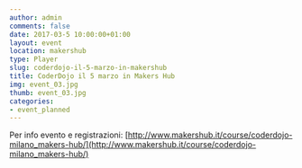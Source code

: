 ```yaml
---
author: admin
comments: false
date: 2017-03-5 10:00:00+01:00
layout: event
location: makershub
type: Player
slug: coderdojo-il-5-marzo-in-makershub
title: CoderDojo il 5 marzo in Makers Hub
img: event_03.jpg
thumb: event_03.jpg
categories:
- event_planned
---
```


Per info evento e registrazioni: [http://www.makershub.it/course/coderdojo-milano_makers-hub/](http://www.makershub.it/course/coderdojo-milano_makers-hub/)
